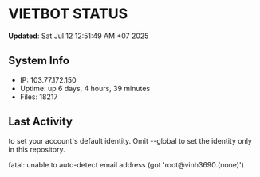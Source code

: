 # VIETBOT STATUS
**Updated**: Sat Jul 12 12:51:49 AM +07 2025

## System Info
- IP: 103.77.172.150
- Uptime: up 6 days, 4 hours, 39 minutes
- Files: 18217

## Last Activity

to set your account's default identity.
Omit --global to set the identity only in this repository.

fatal: unable to auto-detect email address (got 'root@vinh3690.(none)')
